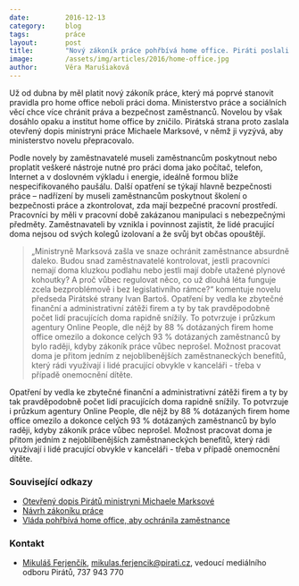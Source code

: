 ```yaml
---
date:         2016-12-13
category:     blog
tags:         práce
layout:       post
title:        "Nový zákoník práce pohřbívá home office. Piráti poslali otevřený dopis ministryni"
image:        /assets/img/articles/2016/home-office.jpg
author:       Věra Marušiaková
---
```


Už od dubna by měl platit nový zákoník práce, který má poprvé stanovit pravidla pro home office neboli práci doma. Ministerstvo práce a sociálních věcí chce více chránit práva a bezpečnost zaměstnanců. Novelou by však dosáhlo opaku a institut home office by zničilo. Pirátská strana proto zaslala otevřený dopis ministryni práce Michaele Marksové, v němž ji vyzývá, aby ministerstvo novelu přepracovalo.

Podle novely by zaměstnavatelé museli zaměstnancům poskytnout nebo proplatit veškeré nástroje nutné pro práci doma jako počítač, telefon, Internet a v doslovném výkladu i energie, ideálně formou blíže nespecifikovaného paušálu. Další opatření se týkají hlavně bezpečnosti práce – nadřízení by museli zaměstnancům poskytnout školení o bezpečnosti práce a zkontrolovat, zda mají bezpečné pracovní prostředí. Pracovníci by měli v pracovní době zakázanou manipulaci s nebezpečnými předměty. Zaměstnavateli by vznikla i povinnost zajistit, že lidé pracující doma nejsou od svých kolegů izolovaní a že svůj byt občas opouštějí.

> „Ministryně Marksová zašla ve snaze ochránit zaměstnance absurdně daleko. Budou snad zaměstnavatelé kontrolovat, jestli pracovníci nemají doma kluzkou podlahu nebo jestli mají dobře utažené plynové kohoutky? A proč vůbec regulovat něco, co už dlouhá léta funguje zcela bezproblémově i bez legislativního rámce?“ komentuje novelu předseda Pirátské strany Ivan Bartoš.
Opatření by vedla ke zbytečné finanční a administrativní zátěži firem a ty by tak pravděpodobně počet lidí pracujících doma rapidně snížily. To potvrzuje i průzkum agentury Online People, dle nějž by 88 % dotázaných firem home office omezilo a dokonce celých 93 % dotázaných zaměstnanců by bylo raději, kdyby zákoník práce vůbec neprošel. Možnost pracovat doma je přitom jedním z nejoblíbenějších zaměstnaneckých benefitů, který rádi využívají i lidé pracující obvykle v kanceláři - třeba v případě onemocnění dítěte.

Opatření by vedla ke zbytečné finanční a administrativní zátěži firem a ty by tak pravděpodobně počet lidí pracujících doma rapidně snížily. To potvrzuje i průzkum agentury Online People, dle nějž by 88 % dotázaných firem home office omezilo a dokonce celých 93 % dotázaných zaměstnanců by bylo raději, kdyby zákoník práce vůbec neprošel. Možnost pracovat doma je přitom jedním z nejoblíbenějších zaměstnaneckých benefitů, který rádi využívají i lidé pracující obvykle v kanceláři - třeba v případě onemocnění dítěte.

### Související odkazy

* [Otevřený dopis Pirátů ministryni Michaele Marksové](https://www.pirati.cz/_media/tiskove-zpravy/otevrenydopispiratu_proti_regulaci_home_office.pdf)
* [Návrh zákoníku práce](https://apps.odok.cz/veklep-detail?pid=RACKA7LFPYY1)
* [Vláda pohřbívá home office, aby ochránila zaměstnance]()

### Kontakt

* [Mikuláš Ferjenčík](https://www.pirati.cz/lide/mikulas_ferjencik), [mikulas.ferjencik@pirati.cz](mailto:mikulas.ferjencik@pirati.cz), vedoucí mediálního odboru Pirátů, 737 943 770
